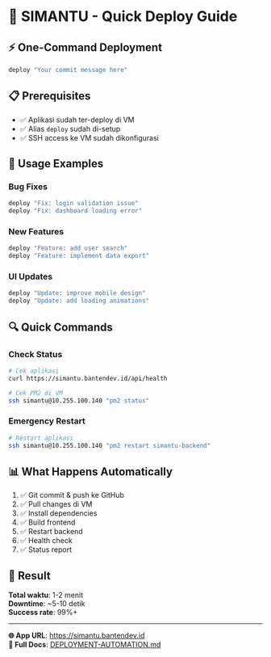 # 🚀 SIMANTU - Quick Deploy Guide

## ⚡ One-Command Deployment

```bash
deploy "Your commit message here"
```

## 📋 Prerequisites
- ✅ Aplikasi sudah ter-deploy di VM
- ✅ Alias `deploy` sudah di-setup
- ✅ SSH access ke VM sudah dikonfigurasi

## 🎯 Usage Examples

### Bug Fixes
```bash
deploy "Fix: login validation issue"
deploy "Fix: dashboard loading error"
```

### New Features
```bash
deploy "Feature: add user search"
deploy "Feature: implement data export"
```

### UI Updates
```bash
deploy "Update: improve mobile design"
deploy "Update: add loading animations"
```

## 🔍 Quick Commands

### Check Status
```bash
# Cek aplikasi
curl https://simantu.bantendev.id/api/health

# Cek PM2 di VM
ssh simantu@10.255.100.140 "pm2 status"
```

### Emergency Restart
```bash
# Restart aplikasi
ssh simantu@10.255.100.140 "pm2 restart simantu-backend"
```

## 📊 What Happens Automatically

1. ✅ Git commit & push ke GitHub
2. ✅ Pull changes di VM
3. ✅ Install dependencies
4. ✅ Build frontend
5. ✅ Restart backend
6. ✅ Health check
7. ✅ Status report

## 🎉 Result

**Total waktu**: 1-2 menit  
**Downtime**: ~5-10 detik  
**Success rate**: 99%+

---

**🌐 App URL**: https://simantu.bantendev.id  
**📖 Full Docs**: [DEPLOYMENT-AUTOMATION.md](./DEPLOYMENT-AUTOMATION.md)

